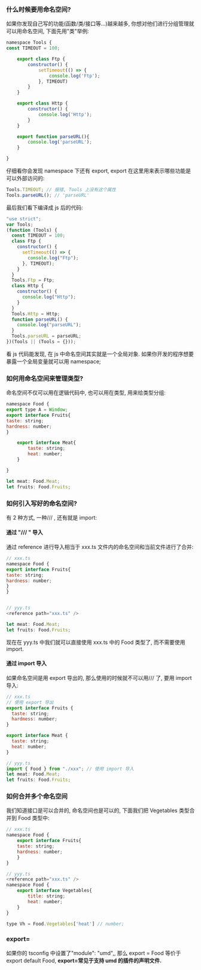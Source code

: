 ### 什么时候要用命名空间?

如果你发现自己写的功能(函数/类/接口等...)越来越多, 你想对他们进行分组管理就可以用命名空间, 下面先用"类"举例:

```js
namespace Tools {
const TIMEOUT = 100;

    export class Ftp {
        constructor() {
            setTimeout(() => {
                console.log('Ftp');
            }, TIMEOUT)
        }
    }

    export class Http {
        constructor() {
            console.log('Http');
        }
    }

    export function parseURL(){
        console.log('parseURL');
    }

}
```

仔细看你会发现 namespace 下还有 export, export 在这里用来表示哪些功能是可以外部访问的:

```js
Tools.TIMEOUT; // 报错, Tools 上没有这个属性
Tools.parseURL(); // 'parseURL'
```

最后我们看下编译成 js 后的代码:

```js
"use strict";
var Tools;
(function (Tools) {
  const TIMEOUT = 100;
  class Ftp {
    constructor() {
      setTimeout(() => {
        console.log("Ftp");
      }, TIMEOUT);
    }
  }
  Tools.Ftp = Ftp;
  class Http {
    constructor() {
      console.log("Http");
    }
  }
  Tools.Http = Http;
  function parseURL() {
    console.log("parseURL");
  }
  Tools.parseURL = parseURL;
})(Tools || (Tools = {}));
```

看 js 代码能发现, 在 js 中命名空间其实就是一个全局对象. 如果你开发的程序想要暴露一个全局变量就可以用 namespace;

### 如何用命名空间来管理类型?

命名空间不仅可以用在逻辑代码中, 也可以用在类型, 用来给类型分组:

```js
namespace Food {
export type A = Window;
export interface Fruits{
taste: string;
hardness: number;
}

    export interface Meat{
        taste: string;
        heat: number;
    }

}

let meat: Food.Meat;
let fruits: Food.Fruits;
```

### 如何引入写好的命名空间?

有 2 种方式, 一种/// <reference path="xxx.ts" />, 还有就是 import:

#### 通过 "/// <reference path='xxx.ts'/>" 导入

通过 reference 进行导入相当于 xxx.ts 文件内的命名空间和当前文件进行了合并:

```js
// xxx.ts
namespace Food {
export interface Fruits{
taste: string;
hardness: number;
}
}


// yyy.ts
<reference path="xxx.ts" />

let meat: Food.Meat;
let fruits: Food.Fruits;
```

现在在 yyy.ts 中我们就可以直接使用 xxx.ts 中的 Food 类型了, 而不需要使用 import.

#### 通过 import 导入

如果命名空间是用 export 导出的, 那么使用的时候就不可以用/// <reference/>了, 要用 import 导入:

```js
// xxx.ts
// 使用 export 导出
export interface Fruits {
  taste: string;
  hardness: number;
}

export interface Meat {
  taste: string;
  heat: number;
}

// yyy.ts
import { Food } from "./xxx"; // 使用 import 导入
let meat: Food.Meat;
let fruits: Food.Fruits;
```

### 如何合并多个命名空间

我们知道接口是可以合并的, 命名空间也是可以的, 下面我们把 Vegetables 类型合并到 Food 类型中:

```js
// xxx.ts
namespace Food {
    export interface Fruits{
    taste: string;
    hardness: number;
    }
}

// yyy.ts
<reference path="xxx.ts" />
namespace Food {
    export interface Vegetables{
        title: string;
        heat: number;
    }
}

type Vh = Food.Vegetables['heat'] // number;

```

### export=

如果你的 tsconfig 中设置了"module": "umd",, 那么 export = Food 等价于 export default Food, **export=常见于支持 umd 的插件的声明文件.**
